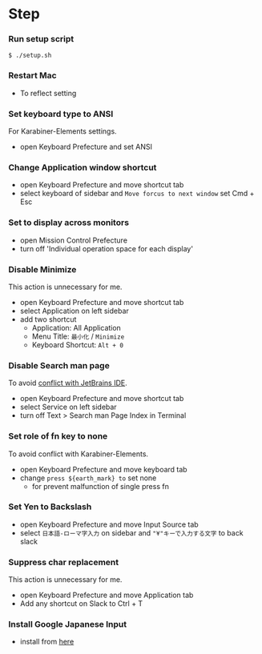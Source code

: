 <!-- START doctoc -->
<!-- END doctoc -->

# Step

### Run setup script

```shell
$ ./setup.sh
```

### Restart Mac

- To reflect setting

### Set keyboard type to ANSI

For Karabiner-Elements settings.

- open Keyboard Prefecture and set ANSI

### Change Application window shortcut

- open Keyboard Prefecture and move shortcut tab
- select keyboard of sidebar and `Move forcus to next window` set Cmd + Esc

### Set to display across monitors

- open Mission Control Prefecture
- turn off 'Individual operation space for each display'

### Disable Minimize

This action is unnecessary for me.

- open Keyboard Prefecture and move shortcut tab
- select Application on left sidebar
- add two shortcut
    - Application: All Application
    - Menu Title: `最小化` / `Minimize`
    - Keyboard Shortcut: `Alt + 0`

### Disable Search man page

To avoid [conflict with JetBrains IDE](https://pleiades.io/help/idea/configuring-keyboard-and-mouse-shortcuts.html#conflicts).

- open Keyboard Prefecture and move shortcut tab
- select Service on left sidebar
- turn off Text > Search man Page Index in Terminal

### Set role of fn key to none

To avoid conflict with Karabiner-Elements. 

- open Keyboard Prefecture and move keyboard tab
- change `press ${earth_mark} to` set none
    - for prevent malfunction of single press fn

### Set Yen to Backslash

- open Keyboard Prefecture and move Input Source tab
- select `日本語-ローマ字入力` on sidebar and `"¥"キーで入力する文字` to back slack

### Suppress char replacement

This action is unnecessary for me.

- open Keyboard Prefecture and move Application tab
- Add any shortcut on Slack to Ctrl + T

### Install Google Japanese Input

- install from [here](https://www.google.co.jp/ime/)

